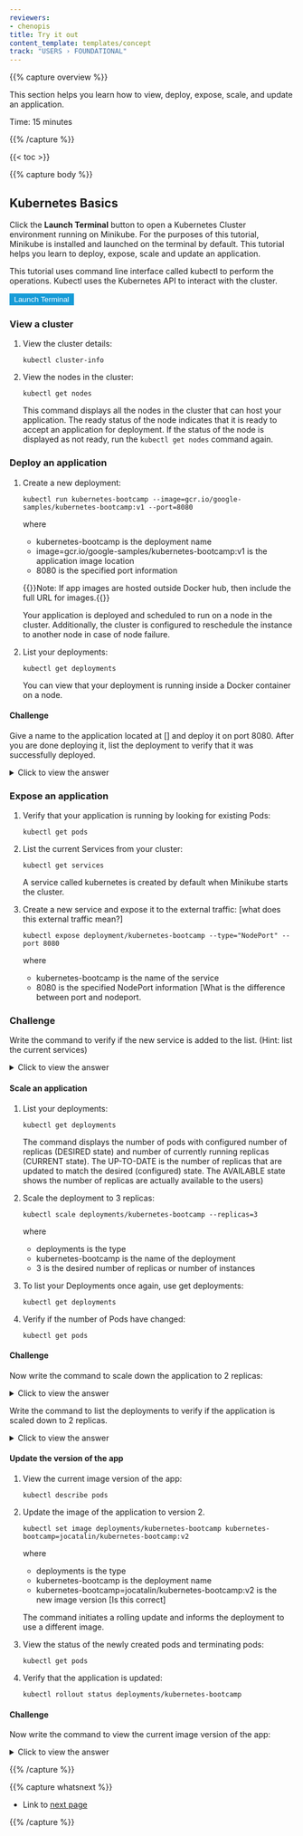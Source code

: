 ```yaml
---
reviewers:
- chenopis
title: Try it out
content_template: templates/concept
track: "USERS › FOUNDATIONAL"
---
```


{{% capture overview %}}

This section helps you learn how to view, deploy, expose, scale, and update an application.

Time: 15 minutes

{{% /capture %}}

{{< toc >}}

{{% capture body %}}

## Kubernetes Basics

Click the **Launch Terminal** button to open a Kubernetes Cluster environment running on Minikube. <!---
information about minikube on hover-
Minikube is a lightweight Kubernetes implementation that deploys a simple cluster containing only one node.
--> For the purposes of this tutorial, Minikube is installed and launched on the terminal by default. This tutorial helps you learn to deploy, expose, scale and update an application.

This tutorial uses command line interface called kubectl to perform the operations. Kubectl uses the Kubernetes API to interact with the cluster.

<div id="my-panel" data-katacoda-ondemand="true" data-katacoda-env="minikube" data-katacoda-command="minikube version; minikube start" data-katacoda-ui="panel"></div>
<script src="https://katacoda.com/embed.js"></script>
<button style="color:#ffffff; background-color: #169bd7; border:2px solid #169bd7" onclick="window.katacoda.init(); this.disabled=true;">Launch Terminal</button>


### View a cluster


1. View the cluster details:

    ```
    kubectl cluster-info
    ```

2. View the nodes in the cluster:

    ```
    kubectl get nodes
    ```

    This command displays all the nodes in the cluster that can host your application. The ready status of the node indicates that it is ready to accept an application for deployment. If the status of the node is displayed as not ready, run the ```kubectl get nodes``` command again.

### Deploy an application

1. Create a new deployment:

    ```
    kubectl run kubernetes-bootcamp --image=gcr.io/google-samples/kubernetes-bootcamp:v1 --port=8080
    ```

    where
    * kubernetes-bootcamp is the deployment name
    * image=gcr.io/google-samples/kubernetes-bootcamp:v1 is the application image location
    * 8080 is the specified port information

    {{<note>}}Note: If app images are hosted outside Docker hub, then include the full URL for images.{{</note>}}

    Your application is deployed and scheduled to run on a node in the cluster. Additionally, the cluster is configured to reschedule the instance to another node in case of node failure.

2. List your deployments:

    ```
    kubectl get deployments
    ```

    You can view that your deployment is running inside a Docker container on a node.

#### Challenge

Give a name to the application located at [] and deploy it on port 8080. After you are done deploying it, list the deployment to verify that it was successfully deployed.

<details>
<summary>Click to view the answer</summary>

```
kubectl run <kubernetes-bootcamp> <--image=gcr.io/google-samples/kubernetes-bootcamp:v1> --port=8080
```

</details>

### Expose an application


1. Verify that your application is running by looking for existing Pods:

    ```
    kubectl get pods
    ```

2. List the current Services from your cluster:

    ```
    kubectl get services
    ```

    A service called kubernetes is created by default when Minikube starts the cluster.

3. Create a new service and expose it to the external traffic: [what does this external traffic mean?]

    ```
    kubectl expose deployment/kubernetes-bootcamp --type="NodePort" --port 8080
    ```
    where

    * kubernetes-bootcamp is the name of the service
    * 8080 is the specified NodePort information [What is the difference between port and nodeport. <!---do I need to explain it here, since the number example commands are using is the same and it might cause confusion]-->


### Challenge

Write the command to verify if the new service is added to the list. (Hint: list the current services)

<details>
  <summary>Click to view the answer</summary>
  <p>
  ```
  kubectl get services
  ```
  </p>
</details>


#### Scale an application

1. List your deployments:

    ```
    kubectl get deployments
    ```

    The command displays the number of pods with configured number of replicas (DESIRED state) and number of currently running replicas (CURRENT state). The UP-TO-DATE is the number of replicas that are updated to match the desired (configured) state. The AVAILABLE state shows the number of replicas are actually available to the users)

2. Scale the deployment to 3 replicas:

    ```
    kubectl scale deployments/kubernetes-bootcamp --replicas=3
    ```

    where
    * deployments is the type
    * kubernetes-bootcamp is the name of the deployment
    * 3 is the desired number of replicas or number of instances



3. To list your Deployments once again, use get deployments:

    ```
    kubectl get deployments
    ```

4. Verify if the number of Pods have changed:

    ```
    kubectl get pods
    ```

#### Challenge

Now write the command to scale down the application to 2 replicas:

<details>
<summary>Click to view the answer</summary>
<p>
```
kubectl scale deployments/kubernetes-bootcamp --replicas=2
```
</p>
</details>

Write the command to list the deployments to verify if the application is scaled down to 2 replicas.

<details>
<summary>Click to view the answer</summary>
<p>

```
kubectl get deployments
```
</p>
</details>


#### Update the version of the app


1. View the current image version of the app:

    ```
    kubectl describe pods
    ```

2. Update the image of the application to version 2.

    ```
    kubectl set image deployments/kubernetes-bootcamp kubernetes-bootcamp=jocatalin/kubernetes-bootcamp:v2
    ```
    where
    * deployments is the type
    * kubernetes-bootcamp is the deployment name
    * kubernetes-bootcamp=jocatalin/kubernetes-bootcamp:v2 is the new image version [Is this correct]

    The command initiates a rolling update and informs the deployment to use a different image.

3. View the status of the newly created pods and terminating pods:

    ```
    kubectl get pods
    ```

4. Verify that the application is updated:

    ```
    kubectl rollout status deployments/kubernetes-bootcamp
    ```

#### Challenge

Now write the command to view the current image version of the app:


<details>
  <summary>Click to view the answer</summary>
  <p>
  ```
  kubectl describe pods
  ```
  </p>
  </details>

{{% /capture %}}

{{% capture whatsnext %}}

* Link to [next page](/docs/user-journeys/users/application-developer/concepts1/)

{{% /capture %}}
